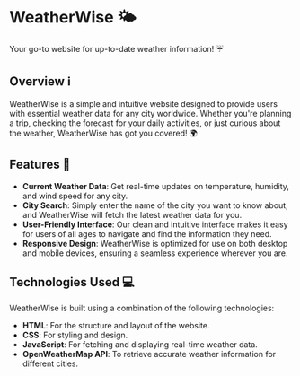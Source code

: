 # WeatherWise 🌤️

Your go-to website for up-to-date weather information! ☔

## Overview ℹ️

WeatherWise is a simple and intuitive website designed to provide users with essential weather data for any city worldwide. Whether you're planning a trip, checking the forecast for your daily activities, or just curious about the weather, WeatherWise has got you covered! 🌍

## Features 🌈

- **Current Weather Data**: Get real-time updates on temperature, humidity, and wind speed for any city.
- **City Search**: Simply enter the name of the city you want to know about, and WeatherWise will fetch the latest weather data for you.
- **User-Friendly Interface**: Our clean and intuitive interface makes it easy for users of all ages to navigate and find the information they need.
- **Responsive Design**: WeatherWise is optimized for use on both desktop and mobile devices, ensuring a seamless experience wherever you are.

## Technologies Used 💻

WeatherWise is built using a combination of the following technologies:

- **HTML**: For the structure and layout of the website.
- **CSS**: For styling and design.
- **JavaScript**: For fetching and displaying real-time weather data.
- **OpenWeatherMap API**: To retrieve accurate weather information for different cities.
